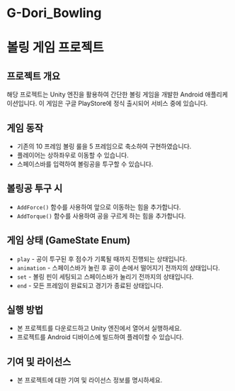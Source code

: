# G-Dori_Bowling

# 볼링 게임 프로젝트

## 프로젝트 개요

해당 프로젝트는 Unity 엔진을 활용하여 간단한 볼링 게임을 개발한 Android 애플리케이션입니다. 이 게임은 구글 PlayStore에 정식 출시되어 서비스 중에 있습니다.

## 게임 동작

- 기존의 10 프레임 볼링 룰을 5 프레임으로 축소하여 구현하였습니다.
- 플레이어는 상하좌우로 이동할 수 있습니다.
- 스페이스바를 입력하여 볼링공을 투구할 수 있습니다.

## 볼링공 투구 시

- `AddForce()` 함수를 사용하여 앞으로 이동하는 힘을 추가합니다.
- `AddTorque()` 함수를 사용하여 공을 구르게 하는 힘을 추가합니다.

## 게임 상태 (GameState Enum)

- `play` - 공이 투구된 후 점수가 기록될 때까지 진행되는 상태입니다.
- `animation` - 스페이스바가 눌린 후 공이 손에서 떨어지기 전까지의 상태입니다.
- `set` - 볼링 핀이 세팅되고 스페이스바가 눌리기 전까지의 상태입니다.
- `end` - 모든 프레임이 완료되고 경기가 종료된 상태입니다.

## 실행 방법

- 본 프로젝트를 다운로드하고 Unity 엔진에서 열어서 실행하세요.
- 프로젝트를 Android 디바이스에 빌드하여 플레이할 수 있습니다.

## 기여 및 라이선스

- 본 프로젝트에 대한 기여 및 라이선스 정보를 명시하세요.


